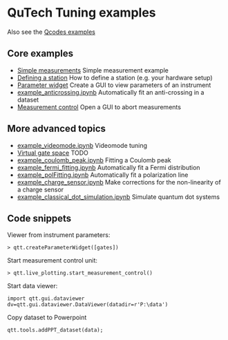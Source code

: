 # QuTech Tuning examples

Also see the [Qcodes examples](https://github.com/QCoDeS/Qcodes/tree/master/docs/examples)

## Core examples

* [Simple measurements](example_simple.ipynb) Simple measurement example
* [Defining a station](example_station.ipynb) How to define a station (e.g. your hardware setup)
* [Parameter widget](example_param_widget.py) Create a GUI to view parameters of an instrument
* [example_anticrossing.ipynb](example_anticrossing.ipynb) Automatically fit an anti-crossing in a dataset
* [Measurement control](example_measurement_control.py) Open a GUI to abort measurements

## More advanced topics

* [example_videomode.ipynb](example_videomode.ipynb) Videomode tuning
* [Virtual gate space]() TODO
* [example_coulomb_peak.ipynb](example_coulomb_peak.ipynb) Fitting a Coulomb peak
* [example_fermi_fitting.ipynb](example_fermi_fitting.ipynb) Automatically fit a Fermi distribution
* [example_polFitting.ipynb](example_polFitting.ipynb) Automatically fit a polarization line
* [example_charge_sensor.ipynb](example_charge_sensor.ipynb) Make corrections for the non-linearity of a charge sensor 
* [example_classical_dot_simulation.ipynb](example_classical_dot_simulation.ipynb) Simulate quantum dot systems

## Code snippets

Viewer from instrument parameters:
```
> qtt.createParameterWidget([gates])
```

Start measurement control unit:
```
> qtt.live_plotting.start_measurement_control()
```

Start data viewer:
```
import qtt.gui.dataviewer
dv=qtt.gui.dataviewer.DataViewer(datadir=r'P:\data')
```

Copy dataset to Powerpoint
```
qtt.tools.addPPT_dataset(data);
```
